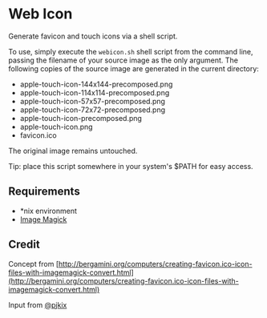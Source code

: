 # Web Icon

Generate favicon and touch icons via a shell script.

To use, simply execute the ```webicon.sh``` shell script from the command line, passing the filename of your source image as the only argument. The following copies of the source image are generated in the current directory:

* apple-touch-icon-144x144-precomposed.png
* apple-touch-icon-114x114-precomposed.png
* apple-touch-icon-57x57-precomposed.png
* apple-touch-icon-72x72-precomposed.png
* apple-touch-icon-precomposed.png
* apple-touch-icon.png
* favicon.ico

The original image remains untouched.

Tip: place this script somewhere in your system's $PATH for easy access.

## Requirements

* *nix environment
* [Image Magick](http://www.imagemagick.org/)

## Credit

Concept from [http://bergamini.org/computers/creating-favicon.ico-icon-files-with-imagemagick-convert.html](http://bergamini.org/computers/creating-favicon.ico-icon-files-with-imagemagick-convert.html)

Input from [@pjkix](https://github.com/pjkix)
